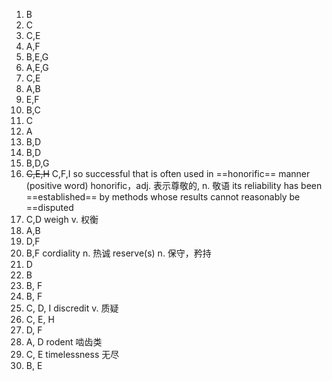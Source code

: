 1. B
2. C
3. C,E
4. A,F
5. B,E,G
6. A,E,G
7. C,E
8. A,B
9. E,F
10. B,C
11. C
12. A
13. B,D
14. B,D
15. B,D,G
16. ~~C,E,H~~ C,F,I
    so successful that is often used in ==honorific== manner (positive word)
	 honorific，adj. 表示尊敬的, n. 敬语
	 its reliability has been ==established== by methods whose results cannot reasonably be ==disputed
17. C,D
	weigh v. 权衡
18. A,B
19. D,F
20. B,F
    cordiality n. 热诚
    reserve(s) n. 保守，矜持
21. D
22. B
23. B, F
24. B, F
25. C, D, I
    discredit v. 质疑
26. C, E, H
27. D, F
28. A, D
    rodent 啮齿类
29. C, E
    timelessness 无尽
30. B, E